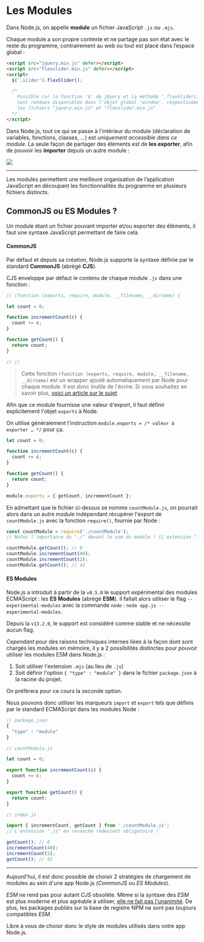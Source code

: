 # Les Modules

Dans Node.js, on appelle **module** un fichier JavaScript `.js` ou `.mjs`.

Chaque module a son propre contexte et ne partage pas son état avec le reste du programme, contrairement au web ou tout est placé dans l’espace global :

```html
<script src="jquery.min.js" defer></script>
<script src="flexslider.min.js" defer></script>
<script>
  $('.slider').flexSlider();

  /*
    Possible car la fonction '$' de jQuery et la méthode '.flexSlider()'
    sont rendues disponibles dans l'objet global 'window', respectivement par
    les fichiers "jquery.min.js" et "flexslider.min.js"
  */
</script>
```

Dans Node.js, tout ce qui se passe à l'intérieur du module (déclaration de variables, fonctions, classes, …) est _uniquement accessible dans ce module_. La seule façon de partager des éléments est de **les exporter**, afin de pouvoir les **importer** depuis un autre module :

![](./images/modules/import-export.png)

---

Les modules permettent une meilleure organisation de l’application JavaScript en découpant les fonctionnalités du programme en plusieurs fichiers distincts.

## CommonJS ou ES Modules ?

Un module étant un fichier pouvant importer et/ou exporter des éléments, il faut une syntaxe JavaScript permettant de faire cela.

#### CommonJS

Par défaut et depuis sa création, Node.js supporte la syntaxe définie par le standard **CommonJS** (abrégé **CJS**).

CJS enveloppe par défaut le contenu de chaque module `.js` dans une fonction :

```javascript
// (function (exports, require, module, __filename, __dirname) {

let count = 0;

function incrementCount(c) {
  count += c;
}

function getCount() {
  return count;
}

// })
```

> Cette fonction `(function (exports, require, module, __filename, __dirname)` est un wrapper ajouté automatiquement par Node pour chaque module. Il est donc inutile de l'écrire.
> Si vous souhaitez en savoir plus, [voici un article sur le sujet](https://blog.logrocket.com/es-modules-in-node-today/#commonjsmodulesystem).

Afin que ce module fournisse une valeur d'export, il faut définir explicitement l'objet `exports` à Node.

On utilise généralement l'instruction `module.exports = /* valeur à exporter … */` pour ça.

```javascript
let count = 0;

function incrementCount(c) {
  count += c;
}

function getCount() {
  return count;
}

module.exports = { getCount, incrementCount };
```

En admettant que le fichier ci-dessus se nomme `countModule.js`, on pourrait alors dans un autre module indépendant récupérer l'export de `countModule.js` avec la fonction `require()`, fournie par Node :

```javascript
const countModule = require('./countModule');
// Notez l'importance du "./" devant le nom du module ! (L'extension ".js" elle est facultative.)

countModule.getCount(); // 0
countModule.incrementCount(40);
countModule.incrementCount(2);
countModule.getCount(); // 42
```

#### ES Modules

Node.js a introduit à partir de la `v8.5.0` le support expérimental des modules ECMAScript : les **ES Modules** (abrégé **ESM**). Il fallait alors utiliser le flag `--experimental-modules` avec la commande `node` : `node app.js --experimental-modules`.

Depuis la `v13.2.0`, le support est considéré comme stable et ne nécessite aucun flag.

_Cependant_ pour des raisons techniques internes liées à la façon dont sont chargés les modules en mémoire, il y a 2 possibilités distinctes pour pouvoir utiliser les modules ESM dans Node.js :

1. Soit utiliser l'extension `.mjs` (au lieu de `.js`)
2. Soit définir l'option `{ "type" : "module" }` dans le fichier `package.json` à la racine du projet.

On préfèrera pour ce cours la seconde option.

Nous pouvons donc utiliser les marqueurs `import` et `export` tels que définis par le standard ECMAScript dans les modules Node :

```js
// package.json
{
  "type" : "module"
}
```

```javascript
// countModule.js

let count = 0;

export function incrementCount(c) {
  count += c;
}

export function getCount() {
  return count;
}
```

```javascript
// index.js

import { incrementCount, getCount } from './countModule.js';
// L'extension ".js" en revanche redevient obligatoire !

getCount(); // 0
incrementCount(40);
incrementCount(2);
getCount(); // 42
```

---

Aujourd'hui, il est donc possible de choisir 2 stratégies de chargement de modules au sein d'une app Node.js (_CommonJS_ ou _ES Modules_).

_ESM_ ne rend pas pour autant _CJS_ obsolète. Même si la syntaxe des _ESM_ est plus moderne et plus agréable à utiliser, [elle ne fait pas l'unanimité](https://gist.github.com/joepie91/bca2fda868c1e8b2c2caf76af7dfcad3). De plus, les packages publiés sur la base de registre NPM ne sont pas toujours compatibles _ESM_.

Libre à vous de choisir donc le style de modules utilisés dans votre app Node.js.

